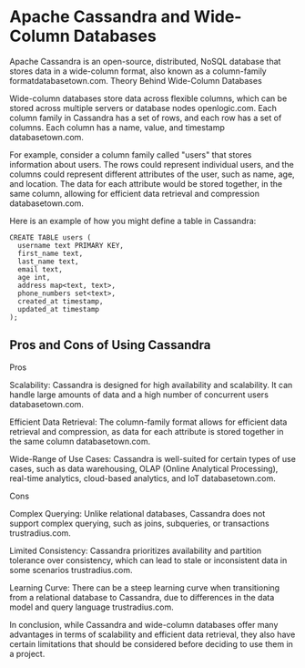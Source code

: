 # Apache Cassandra and Wide-Column Databases

Apache Cassandra is an open-source, distributed, NoSQL database that stores data in a wide-column format, also known as a column-family formatdatabasetown.com.
Theory Behind Wide-Column Databases

Wide-column databases store data across flexible columns, which can be stored across multiple servers or database nodes openlogic.com. Each column family in Cassandra has a set of rows, and each row has a set of columns. Each column has a name, value, and timestamp databasetown.com.

For example, consider a column family called "users" that stores information about users. The rows could represent individual users, and the columns could represent different attributes of the user, such as name, age, and location. The data for each attribute would be stored together, in the same column, allowing for efficient data retrieval and compression databasetown.com.

Here is an example of how you might define a table in Cassandra:
```
CREATE TABLE users (
  username text PRIMARY KEY,
  first_name text,
  last_name text,
  email text,
  age int,
  address map<text, text>,
  phone_numbers set<text>,
  created_at timestamp,
  updated_at timestamp
);
```

##  Pros and Cons of Using Cassandra
Pros

Scalability: Cassandra is designed for high availability and scalability. It can handle large amounts of data and a high number of concurrent users databasetown.com.

Efficient Data Retrieval: The column-family format allows for efficient data retrieval and compression, as data for each attribute is stored together in the same column databasetown.com.

Wide-Range of Use Cases: Cassandra is well-suited for certain types of use cases, such as data warehousing, OLAP (Online Analytical Processing), real-time analytics, cloud-based analytics, and IoT databasetown.com.

Cons

Complex Querying: Unlike relational databases, Cassandra does not support complex querying, such as joins, subqueries, or transactions trustradius.com.

Limited Consistency: Cassandra prioritizes availability and partition tolerance over consistency, which can lead to stale or inconsistent data in some scenarios trustradius.com.

Learning Curve: There can be a steep learning curve when transitioning from a relational database to Cassandra, due to differences in the data model and query language trustradius.com.

In conclusion, while Cassandra and wide-column databases offer many advantages in terms of scalability and efficient data retrieval, they also have certain limitations that should be considered before deciding to use them in a project.